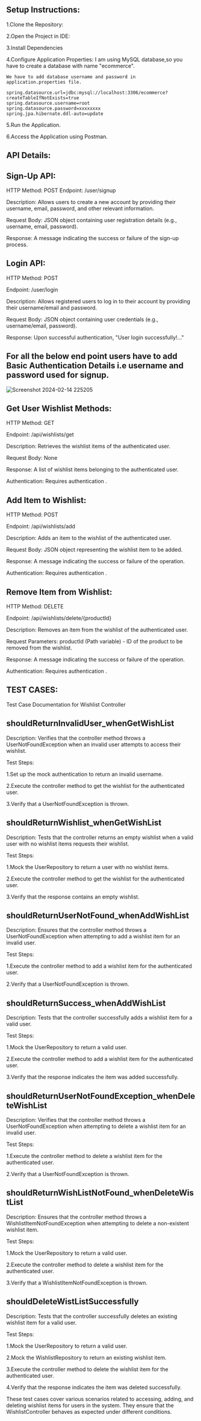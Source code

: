 ## Setup Instructions:
  1.Clone the Repository:
  
  2.Open the Project in IDE:
  
  3.Install Dependencies

  4.Configure Application Properties:
    I am using MySQL database,so you have to create a database with name "ecommerce".
     
    We have to add database username and password in application.properties file.
    
    spring.datasource.url=jdbc:mysql://localhost:3306/ecommerce?createTableIfNotExists=true
    spring.datasource.username=root
    spring.datasource.password=xxxxxxxx
    spring.jpa.hibernate.ddl-auto=update
  
  5.Run the Application.
  
  6.Access the Application using Postman.


## API Details:

## Sign-Up API:

HTTP Method: POST
Endpoint: /user/signup

Description: Allows users to create a new account by providing their username, email, password, and other relevant information.

Request Body: JSON object containing user registration details (e.g., username, email, password).

Response: A message indicating the success or failure of the sign-up process.

## Login API:
HTTP Method: POST

Endpoint: /user/login

Description: Allows registered users to log in to their account by providing their username/email and password.

Request Body: JSON object containing user credentials (e.g., username/email, password).

Response: Upon successful authentication, "User login successfully!..."

## For all the below end point users have to add Basic Authentication Details i.e username and password used for signup.
![Screenshot 2024-02-14 225205](https://github.com/ankitchandra99/XindusTradeEcommerce/assets/126271360/7d3302d8-76a3-4768-8a6a-2e78b1d9efad)


## Get User Wishlist Methods:

HTTP Method: GET

Endpoint: /api/wishlists/get

Description: Retrieves the wishlist items of the authenticated user.

Request Body: None

Response: A list of wishlist items belonging to the authenticated user.

Authentication: Requires authentication .

## Add Item to Wishlist:

HTTP Method: POST

Endpoint: /api/wishlists/add

Description: Adds an item to the wishlist of the authenticated user.

Request Body: JSON object representing the wishlist item to be added.

Response: A message indicating the success or failure of the operation.

Authentication: Requires authentication .

## Remove Item from Wishlist:

HTTP Method: DELETE

Endpoint: /api/wishlists/delete/{productId}

Description: Removes an item from the wishlist of the authenticated user.

Request Parameters: productId (Path variable) - ID of the product to be removed from the wishlist.

Response: A message indicating the success or failure of the operation.

Authentication: Requires authentication .


## TEST CASES:

Test Case Documentation for Wishlist Controller
## shouldReturnInvalidUser_whenGetWishList
Description:
Verifies that the controller method throws a UserNotFoundException when an invalid user attempts to access their wishlist.

Test Steps:

1.Set up the mock authentication to return an invalid username.

2.Execute the controller method to get the wishlist for the authenticated user.

3.Verify that a UserNotFoundException is thrown.
## shouldReturnWishlist_whenGetWishList
Description:
Tests that the controller returns an empty wishlist when a valid user with no wishlist items requests their wishlist.

Test Steps:

1.Mock the UserRepository to return a user with no wishlist items.

2.Execute the controller method to get the wishlist for the authenticated user.

3.Verify that the response contains an empty wishlist.
## shouldReturnUserNotFound_whenAddWishList
Description:
Ensures that the controller method throws a UserNotFoundException when attempting to add a wishlist item for an invalid user.

Test Steps:

1.Execute the controller method to add a wishlist item for the authenticated user.

2.Verify that a UserNotFoundException is thrown.
## shouldReturnSuccess_whenAddWishList
Description:
Tests that the controller successfully adds a wishlist item for a valid user.

Test Steps:

1.Mock the UserRepository to return a valid user.

2.Execute the controller method to add a wishlist item for the authenticated user.

3.Verify that the response indicates the item was added successfully.
## shouldReturnUserNotFoundException_whenDeleteWishList
Description:
Verifies that the controller method throws a UserNotFoundException when attempting to delete a wishlist item for an invalid user.

Test Steps:

1.Execute the controller method to delete a wishlist item for the authenticated user.

2.Verify that a UserNotFoundException is thrown.
## shouldReturnWishListNotFound_whenDeleteWistList
Description:
Ensures that the controller method throws a WishlistItemNotFoundException when attempting to delete a non-existent wishlist item.

Test Steps:

1.Mock the UserRepository to return a valid user.

2.Execute the controller method to delete a wishlist item for the authenticated user.

3.Verify that a WishlistItemNotFoundException is thrown.
## shouldDeleteWistListSuccessfully
Description:
Tests that the controller successfully deletes an existing wishlist item for a valid user.

Test Steps:

1.Mock the UserRepository to return a valid user.

2.Mock the WishlistRepository to return an existing wishlist item.

3.Execute the controller method to delete the wishlist item for the authenticated user.

4.Verify that the response indicates the item was deleted successfully.


These test cases cover various scenarios related to accessing, adding, and deleting wishlist items for users in the system. They ensure that the WishlistController behaves as expected under different conditions.




